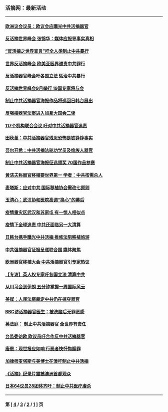 ### 活摘网：最新活动
---
#### [欧洲议会议员：欧议会应曝光中共活摘器官](../../pages/nf5883/n13336571.md?11200430) 
#### [反活摘世界峰会 张锦华：媒体应报导事实真相](../../pages/nf5883/n13278502.md?11200430) 
#### [“反活摘之世界宣言”吁全人类制止中共暴行](../../pages/nf5883/n13259730.md?11200430) 
#### [世界反活摘峰会 欧美亚医界谴责中共罪行](../../pages/nf5883/n13253550.md?11200430) 
#### [反活摘器官峰会吁各国立法 惩治中共暴行](../../pages/nf5883/n13245052.md?11200430) 
#### [反活摘世界峰会9月举行 19国专家将与会](../../pages/nf5883/n13201492.md?11200430) 
#### [制止中共活摘器官海报作品将巡回日韩台展出](../../pages/nf5883/n13177791.md?11200430) 
#### [反强摘器官法案进入加拿大国会二读](../../pages/nf5883/n13033450.md?11200430) 
#### [117个机构联合会议 吁对中共活摘器官追责](../../pages/nf5883/n12775087.md?11200430) 
#### [田秋堇：中共活摘器官残忍恐怖是铁铮铮事实](../../pages/nf5883/n12702148.md?11200430) 
#### [吾尔开希：中共活摘法轮功学员及维族人器官](../../pages/nf5883/n12693197.md?11200430) 
#### [制止中共活摘器官海报征选颁奖 70国作品参赛](../../pages/nf5883/n12692050.md?11200430) 
#### [黄洁夫称器官移植要世界第一 学者：中共按需杀人](../../pages/nf5883/n12572329.md?11200430) 
#### [麦塔斯：应对中共 国际移植协会需改七原则](../../pages/nf5883/n12514711.md?11200430) 
#### [玉清心：武汉协和医院高调“换心”的幕后](../../pages/nf5883/n12298730.md?11200430) 
#### [疫情重灾区武汉和苏家屯 有一惊人相似点](../../pages/nf5883/n12150824.md?11200430) 
#### [疫情下全球追责 中共还面临另一大清算](../../pages/nf5883/n12070397.md?11200430) 
#### [日韩台携手曝光中共活摘 推修法阻移植旅游](../../pages/nf5883/n11712046.md?11200430) 
#### [中共强摘器官证据呈递联合国 媒体聚焦](../../pages/nf5883/n11546426.md?11200430) 
#### [欧洲器官移植大会 中共活摘器官引专家热议](../../pages/nf5883/n11539095.md?11200430) 
#### [【专访】英人权专家吁各国立法 清算中共](../../pages/nf5883/n11367315.md?11200430) 
#### [从川习会到伊朗 五分钟掌握一周国际风云](../../pages/nf5883/n11338520.md?11200430) 
#### [美媒：人民法庭裁定中共仍在掠夺器官](../../pages/nf5883/n11334897.md?11200430) 
#### [BBC访活摘器官医生：被洗脑后无罪恶感](../../pages/nf5883/n11335935.md?11200430) 
#### [英法庭： 制止中共活摘器官 全世界有责任](../../pages/nf5883/n11330691.md?11200430) 
#### [台监委访欧 欧议员吁合作反中共活摘器官](../../pages/nf5883/n11109190.md?11200430) 
#### [唐恩：现世报应如响 行恶者快忏悔赎罪](../../pages/nf5883/n11104016.md?11200430) 
#### [加律师麦塔斯与美博士在澳吁制止中共活摘](../../pages/nf5883/n10724764.md?11200430) 
#### [《活摘》纪录片震撼澳洲首都观众](../../pages/nf5883/n10722747.md?11200430) 
#### [日本64议员28团体齐吁：制止中共医疗虐杀](../../pages/nf5883/n10587757.md?11200430) 

---
#### 第 [ [4](./4.md?11200430) / [3](./3.md?11200430) / [2](./2.md?11200430) / [1](./1.md?11200430) ] 页
